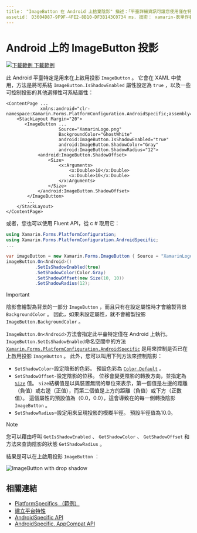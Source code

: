```yaml
---
title： "ImageButton 在 Android 上捨棄陰影" 描述：「平臺詳細資訊可讓您使用僅在特定平臺上提供的功能，而不需執行自訂轉譯器或效果。 本文說明如何使用 Android 平臺特定的，以在 ImageButton 上啟用陰影。」
assetid： D3604D87-9F9F-4FE2-8B10-DF3B143C0734 ms. 技術： xamarin-表單作者： davidbritch ms. author： dabritch ms. 日期：07/10/2018 否-loc： [ Xamarin.Forms ， Xamarin.Essentials ]
---
```


# <a name="imagebutton-drop-shadows-on-android"></a>Android 上的 ImageButton 投影

[![下載範例 ](~/media/shared/download.png) 下載範例](https://docs.microsoft.com/samples/xamarin/xamarin-forms-samples/userinterface-platformspecifics)

此 Android 平臺特定是用來在上啟用投影 `ImageButton` 。 它會在 XAML 中使用，方法是將可系結 `ImageButton.IsShadowEnabled` 屬性設定為 `true` ，以及一些可控制投影的其他選擇性可系結屬性：

```xaml
<ContentPage ...
             xmlns:android="clr-namespace:Xamarin.Forms.PlatformConfiguration.AndroidSpecific;assembly=Xamarin.Forms.Core">
    <StackLayout Margin="20">
       <ImageButton ...
                    Source="XamarinLogo.png"
                    BackgroundColor="GhostWhite"
                    android:ImageButton.IsShadowEnabled="true"
                    android:ImageButton.ShadowColor="Gray"
                    android:ImageButton.ShadowRadius="12">
            <android:ImageButton.ShadowOffset>
                <Size>
                    <x:Arguments>
                        <x:Double>10</x:Double>
                        <x:Double>10</x:Double>
                    </x:Arguments>
                </Size>
            </android:ImageButton.ShadowOffset>
        </ImageButton>
        ...
    </StackLayout>
</ContentPage>
```

或者，您也可以使用 Fluent API，從 c # 取用它：

```csharp
using Xamarin.Forms.PlatformConfiguration;
using Xamarin.Forms.PlatformConfiguration.AndroidSpecific;
...

var imageButton = new Xamarin.Forms.ImageButton { Source = "XamarinLogo.png", BackgroundColor = Color.GhostWhite, ... };
imageButton.On<Android>()
           .SetIsShadowEnabled(true)
           .SetShadowColor(Color.Gray)
           .SetShadowOffset(new Size(10, 10))
           .SetShadowRadius(12);
```

> [!IMPORTANT]
> 陰影會繪製為背景的一部分 `ImageButton` ，而且只有在設定屬性時才會繪製背景 `BackgroundColor` 。 因此，如果未設定屬性，就不會繪製投影 `ImageButton.BackgroundColor` 。

`ImageButton.On<Android>`方法會指定此平臺特定僅在 Android 上執行。 `ImageButton.SetIsShadowEnabled`命名空間中的方法 [`Xamarin.Forms.PlatformConfiguration.AndroidSpecific`](xref:Xamarin.Forms.PlatformConfiguration.AndroidSpecific) 是用來控制是否已在上啟用投影 `ImageButton` 。 此外，您可以叫用下列方法來控制陰影：

- `SetShadowColor`-設定陰影的色彩。 預設色彩為 [`Color.Default`](xref:Xamarin.Forms.Color.Default*) 。
- `SetShadowOffset`-設定陰影的位移。 位移會變更陰影的轉換方向，並指定為 [`Size`](xref:Xamarin.Forms.Size) 值。 `Size`結構值是以與裝置無關的單位來表示，第一個值是左邊的距離（負值）或右邊（正值），而第二個值是上方的距離（負值）或下方（正數值）。 這個屬性的預設值為（0.0，0.0），這會導致在的每一側轉換陰影 `ImageButton` 。
- `SetShadowRadius`–設定用來呈現投影的模糊半徑。 預設半徑值為10.0。

> [!NOTE]
> 您可以藉由呼叫 `GetIsShadowEnabled` 、 `GetShadowColor` 、 `GetShadowOffset` 和方法來查詢陰影的狀態 `GetShadowRadius` 。

結果是可以在上啟用投影 `ImageButton` ：

![](imagebutton-drop-shadow-images/imagebutton-drop-shadow.png "ImageButton with drop shadow")

## <a name="related-links"></a>相關連結

- [PlatformSpecifics （範例）](https://docs.microsoft.com/samples/xamarin/xamarin-forms-samples/userinterface-platformspecifics)
- [建立平台特性](~/xamarin-forms/platform/platform-specifics/index.md#creating-platform-specifics)
- [AndroidSpecific API](xref:Xamarin.Forms.PlatformConfiguration.AndroidSpecific)
- [AndroidSpecific. AppCompat API](xref:Xamarin.Forms.PlatformConfiguration.AndroidSpecific.AppCompat)
